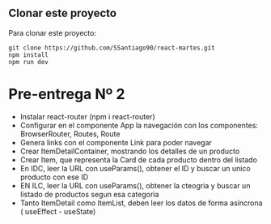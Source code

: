
## Clonar este proyecto

Para clonar este proyecto:

    git clone https://github.com/SSantiago90/react-martes.git
    npm install
    npm run dev

# Pre-entrega Nº 2
 
 - Instalar react-router (npm i react-router)
 - Configurar en el componente App la navegación con los componentes: BrowserRouter, Routes, Route
 - Genera links con el componente Link para poder navegar
 - Crear ItemDetailContainer, mostrando los detalles de un producto
 - Crear Item, que representa la Card de cada producto dentro del listado
 - En IDC, leer la URL con useParams(), obtener el ID y buscar un unico producto con ese ID
 - EN ILC, leer la URL con useParams(), obtener la cteogria y buscar un listado de productos segun esa categoria
 - Tanto ItemDetail como ItemList, deben leer los datos de forma asíncrona ( useEffect - useState)